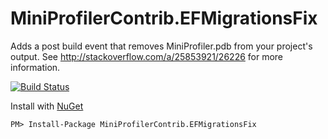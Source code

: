 # MiniProfilerContrib.EFMigrationsFix
Adds a post build event that removes MiniProfiler.pdb from your project's output. See http://stackoverflow.com/a/25853921/26226 for more information.

[![Build Status](https://ci.appveyor.com/api/projects/status/github/jrummell/miniprofilercontrib-efmigrationsfix)](https://ci.appveyor.com/project/jrummell/miniprofilercontrib-efmigrationsfix)

Install with [NuGet](https://www.nuget.org/packages/MiniProfilerContrib.EFMigrationsFix)

    PM> Install-Package MiniProfilerContrib.EFMigrationsFix
